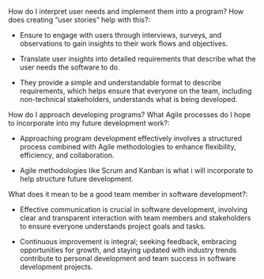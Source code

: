 How do I interpret user needs and implement them into a program? How does creating “user stories” help with this?:

- Ensure to engage with users through interviews, surveys, and observations to gain insights to their work flows and objectives.

- Translate user insights into detailed requirements that describe what the user needs the software to do.

- They provide a simple and understandable format to describe requirements, which helps ensure that everyone on the team, including non-technical stakeholders, understands what is being developed.


How do I approach developing programs? What Agile processes do I hope to incorporate into my future development work?:

- Approaching program development effectively involves a structured process combined with Agile methodologies to enhance flexibility, efficiency, and collaboration.

- Agile methodologies like Scrum and Kanban is what i will incorporate to help structure future development.


What does it mean to be a good team member in software development?:

- Effective communication is crucial in software development, involving clear and transparent interaction with team members and stakeholders to ensure everyone understands project goals and tasks.

- Continuous improvement is integral; seeking feedback, embracing opportunities for growth, and staying updated with industry trends contribute to personal development and team success in software development projects.
